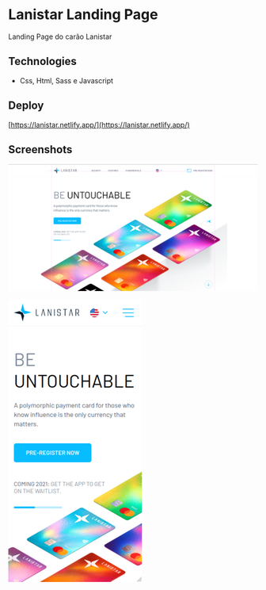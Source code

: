 # Lanistar Landing Page

Landing Page do carão Lanistar


## Technologies

- Css, Html, Sass e Javascript


## Deploy

[https://lanistar.netlify.app/](https://lanistar.netlify.app/)


## Screenshots

![](https://raw.githubusercontent.com/maxassis/lp-lanistar/master/images/screen1.png)



![](https://raw.githubusercontent.com/maxassis/lp-lanistar/master/images/screen2.png)